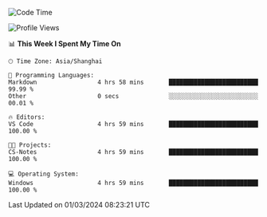 <!--START_SECTION:waka-->
![Code Time](http://img.shields.io/badge/Code%20Time-1%2C519%20hrs%2039%20mins-blue)

![Profile Views](http://img.shields.io/badge/Profile%20Views-0-blue)

📊 **This Week I Spent My Time On** 

```text
🕑︎ Time Zone: Asia/Shanghai

💬 Programming Languages: 
Markdown                 4 hrs 58 mins       █████████████████████████   99.99 % 
Other                    0 secs              ░░░░░░░░░░░░░░░░░░░░░░░░░   00.01 % 

🔥 Editors: 
VS Code                  4 hrs 59 mins       █████████████████████████   100.00 % 

🐱‍💻 Projects: 
CS-Notes                 4 hrs 59 mins       █████████████████████████   100.00 % 

💻 Operating System: 
Windows                  4 hrs 59 mins       █████████████████████████   100.00 % 
```


 Last Updated on 01/03/2024 08:23:21 UTC
<!--END_SECTION:waka-->